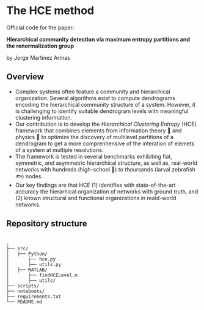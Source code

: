 # The HCE method

Official code for the paper:

**Hierarchical community detection via maximum entropy partitions and the renormalization group**

by Jorge Martinez Armas

## Overview
- Complex systems often feature a community and hierarchical organization. Several algorithms exist to compute dendrograms encoding the hierarchical community structure of a system. However, it is challenging to identify suitable dendrogram levels with meaningful clustering information.
- Our contribution is to develop the *Hierarchical Clustering Entropy* (HCE) framework that combines elements from information theory :floppy_disk: and physics :rocket: to optimize the discovery of multilevel partitions of a dendrogram to get a more comprenhensive of the interation of elemets of a system at multiple resolutions.
- The framework is tested in several benchmarks exhibiting flat, symmetric, and asymmetric hierarchical structure, as well as, real-world networks with hundreds (high-school :school:) to thoursands (larval zebrafish :fish:) nodes.
- Our key findings are that HCE (1) identifies with state-of-the-art accuracy the hierarhical organization of networks with ground truth, and (2) known structural and functional organizations in reald-world networks.

## Repository structure

<pre lang="markdown"><code>
.
├── src/
│   ├── Python/
│       ├── hce.py
│       ├── utils.py
│   ├── MATLAB/
│       ├── findHCELevel.m
│       ├── utils/
├── scripts/
├── notebooks/
├── requirements.txt
└── README.md
</code></pre>


